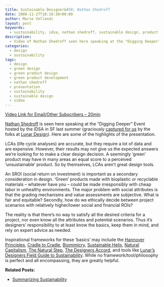 ```yaml
---
title: Sustainable Designer&#58; Nathan Shedroff
date: 2008-11-27T18:10:38+00:00
author: Mario Vellandi
layout: post
keywords:
  - sustainability, idsa, nathan shedroff, sustainable design, product development, life cycle analysis, social return on investment, roi, analysis, tools, frameworks
description:
  - Video of Nathan Shedroff seen here speaking at the "Digging Deeper" Event hosted by the IDSA in SF last summer (graciously captured for us by the folks at Lunar Design).
categories:
  - design
  - sustainability
tags:
  - design
  - green design
  - green product design
  - green product development
  - nathan shedroff
  - presentation
  - sustainability
  - sustainable design
  - video
---
```

[Video Link for Email/Other Subscribers &#8211; 20min](http://vimeo.com/2146532)

<a rel="nofollow" href="http://www.nathan.com/">Nathan Shedroff</a> is seen here speaking at the &#8220;Digging Deeper&#8221; Event hosted by the IDSA in SF last summer (graciously <a rel="nofollow" href="http://iconocast.typepad.com/iconocast/2008/11/nathan-shedroff-on-sustainable-design.html">captured for us</a> by the folks at <a rel="nofollow" href="http://www.lunar.com/">Lunar Design</a>). Here are some of the highlights of the presentation.

LCAs (life cycle analyses) are accurate, but they require a lot of data and are expensive. However, their results may not give us the expected answers we&#8217;re looking for to make a clear design decision. A seemingly &#8216;green&#8217; product may have in many areas an equal score to a perceived &#8216;unsustainable&#8217; product. So by themselves, LCAs aren&#8217;t great design tools.

An SROI (social return on investment) is important as a secondary consideration in design. &#8216;Green&#8217; products made with bioplastic or recyclable materials &#8211; whatever have you &#8211; could be made irresponsibly with cheap labor in unhealthy environments. The major problem with social attributes is that the grading mechanisms and value assessments are subjective. What is fair and equitable? Secondly, how do we ethically decide between project scenarios with relatively higher/lower social and financial ROIs?

The reality is that there&#8217;s no way to satisfy all the desired criteria for a project, nor even know all the attributes and potential scenarios. Thus it&#8217;s designers&#8217; responsibility to at least know the basics, keep them in mind, and rely on expert advice as needed.

Inspirational frameworks for these &#8216;basics&#8217; may include the [Hannover Principles](../the-hannover-principles-of-sustainable-design/ "hannover sustainable design principles"), <a rel="nofollow" title="cradle to cradle on wikipedia" href="http://en.wikipedia.org/wiki/Cradle_to_cradle">Cradle to Cradle</a>, <a rel="nofollow" title="biomimicry article on wikipedia" href="http://en.wikipedia.org/wiki/Biomimicry">Biomimicry</a>, <a rel="nofollow" href="http://www.cmcusa.org/initiatives/helixoverview.cfm">Sustainable Helix</a>, <a rel="nofollow" href="http://www.natcap.org/images/other/HBR-RMINatCap.pdf">Natural Capitalism</a>, <a rel="nofollow" href="http://en.wikipedia.org/wiki/Natural_Step">The Natural Step</a>, <a rel="nofollow" href="http://www.designersaccord.org/">The Designers Accord</a>, and tools like [Lunar&#8217;s Designers Field Guide to Sustainability](../the-designers-field-guide-to-sustainability/). While no framework/tool/philosophy is perfect and all encompassing, they are greatly helpful.

**Related Posts:**

  * [Summarizing Sustainability](../sustainable-design-summary/)
